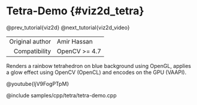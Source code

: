 # Tetra-Demo {#viz2d_tetra}

@prev_tutorial{viz2d}
@next_tutorial{viz2d_video}

|    |    |
| -: | :- |
| Original author | Amir Hassan |
| Compatibility | OpenCV >= 4.7 |

Renders a rainbow tetrahedron on blue background using OpenGL, applies a glow effect using OpenCV (OpenCL) and encodes on the GPU (VAAPI).

@youtube{ljV9FogPTpM}

@include samples/cpp/tetra/tetra-demo.cpp

